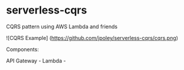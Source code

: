 # serverless-cqrs
CQRS pattern using AWS Lambda and friends

![CQRS Example]
(https://github.com/jpoley/serverless-cqrs/cqrs.png)

Components:

API Gateway -
Lambda - 

